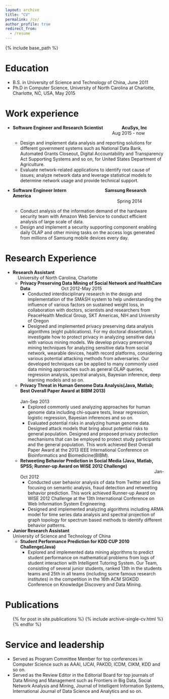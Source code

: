 ```yaml
---
layout: archive
title: "CV"
permalink: /cv/
author_profile: true
redirect_from:
  - /resume
---
```


{% include base_path %}

Education
======
* B.S. in University of Science and Technology of China, June 2011
* Ph.D in Computer Science, University of North Carolina at Charlotte, Charlotte, NC, USA, May 2015

Work experience
======
* <b>Software Engineer and Research Scientist</b> &nbsp; &nbsp; &nbsp; &nbsp; &nbsp; &nbsp; &nbsp; <b> AcuSys, Inc </b> <br />
  &nbsp; &nbsp; &nbsp; &nbsp; &nbsp; &nbsp; &nbsp; &nbsp; &nbsp; &nbsp; &nbsp; &nbsp; &nbsp; &nbsp; &nbsp; &nbsp; &nbsp; &nbsp; &nbsp; &nbsp; &nbsp; &nbsp; &nbsp; &nbsp; &nbsp; &nbsp; &nbsp; &nbsp; &nbsp; &nbsp; &nbsp; &nbsp; &nbsp; &nbsp; &nbsp; &nbsp; &nbsp; &nbsp; &nbsp; &nbsp; Aug 2015 - now
  * Design and implement data analysis and reporting solutions for different government systems such as National Data Bank, Automated Grants Closeout, Digital Accountability and Transparency Act Supporting Systems and so on, for United States Department of Agriculture.
  * Evaluate network-related applications to identify root cause of issues; analyze network data and leverage statistical models to determine network usage and provide technical support.

* <b>Software Engineer Intern</b> &nbsp; &nbsp; &nbsp; &nbsp; &nbsp; &nbsp; &nbsp; &nbsp; &nbsp; &nbsp; &nbsp; &nbsp; &nbsp; &nbsp; &nbsp; <b> Samsung Research America</b> <br />
  &nbsp; &nbsp; &nbsp; &nbsp; &nbsp; &nbsp; &nbsp; &nbsp; &nbsp; &nbsp; &nbsp; &nbsp; &nbsp; &nbsp; &nbsp; &nbsp; &nbsp; &nbsp; &nbsp; &nbsp; &nbsp; &nbsp; &nbsp; &nbsp; &nbsp; &nbsp; &nbsp; &nbsp; &nbsp; &nbsp; &nbsp; &nbsp; &nbsp; &nbsp; &nbsp; &nbsp; &nbsp; &nbsp; &nbsp; &nbsp; &nbsp; &nbsp; Spring 2014
  * Conduct analysis of the information demand of the hardware security team with Amazon Web Service to conduct efficient analysis of large scale of data.
  * Design and implement a security supporting component enabling daily OLAP and other mining tasks on the access logs generated from millions of Samsung mobile devices every day.
  
Research Experience
======
* <b>Research Assistant</b> &nbsp; &nbsp; &nbsp; &nbsp; &nbsp; &nbsp; &nbsp; &nbsp; &nbsp; &nbsp; &nbsp; &nbsp; &nbsp; &nbsp; &nbsp; &nbsp; &nbsp; &nbsp; &nbsp; &nbsp; &nbsp; &nbsp; &nbsp; &nbsp; &nbsp; &nbsp; &nbsp; &nbsp; &nbsp; &nbsp; &nbsp; &nbsp; &nbsp; &nbsp;  &nbsp; &nbsp; &nbsp; &nbsp; &nbsp; &nbsp; &nbsp; &nbsp; &nbsp; &nbsp; &nbsp; &nbsp; University of North Carolina, Charlotte
  * <b>Privacy Preserving Data Mining of Social Network and HealthCare Data</b> &nbsp; &nbsp; &nbsp; &nbsp; &nbsp; &nbsp; &nbsp; &nbsp; &nbsp; &nbsp; &nbsp; &nbsp; Oct 2012-May 2015
    * Conducted interdisciplinary research in the design and implementation of the SMASH  system to help understanding the influence of various factors on sustained weight loss, in collaboration with doctors, scientists and researchers from PeaceHealth Medical Group, SKT Americas, NIH and University of Oregon
    * Designed and implemented privacy preserving data analysis algorithms (eight publications). For my doctoral dissertation, I investigate how to protect privacy in analyzing sensitive data with various mining models. We develop privacy preserving mining techniques for analyzing sensitive data from social network, wearable devices, health record platforms, considering various potential attacking methods from adversaries. Our developed techniques can be applied to many commonly used data mining approaches such as general OLAP queries, regression analysis, spectral analysis, Bayesian inference, deep learning models and so on.
  * <b>Privacy Threat in Human Genome Data Analysis(Java, Matlab; Best Overall Paper Award at BIBM 2013)</b> &nbsp; &nbsp; &nbsp; &nbsp; &nbsp; &nbsp; &nbsp; &nbsp; &nbsp; &nbsp; &nbsp; &nbsp; &nbsp; &nbsp; &nbsp; &nbsp; &nbsp; &nbsp; &nbsp; &nbsp; &nbsp; &nbsp; &nbsp; &nbsp; &nbsp; &nbsp; &nbsp; &nbsp; &nbsp; &nbsp; &nbsp; &nbsp; &nbsp; &nbsp; &nbsp; &nbsp; &nbsp; &nbsp; &nbsp; &nbsp;  &nbsp; &nbsp; &nbsp; &nbsp; &nbsp; &nbsp; &nbsp; &nbsp; &nbsp; &nbsp; &nbsp; &nbsp; &nbsp; &nbsp; &nbsp; &nbsp; &nbsp; &nbsp; &nbsp; &nbsp; &nbsp; &nbsp; &nbsp; &nbsp; &nbsp; &nbsp; &nbsp; &nbsp; &nbsp; &nbsp; &nbsp; &nbsp; &nbsp; &nbsp; &nbsp; &nbsp; &nbsp;  &nbsp; &nbsp; &nbsp; Jan-Sep 2013
    * Explored commonly used analyzing approaches for human genome data including chi-square tests, linear regression, logistic regression, Bayesian inferences and so on.
    * Evaluated potential risks in analyzing human genome data. Designed attack models that bring about potential risks to general population. Designed and proposed privacy protection mechanisms that can be employed to protect study participants and the general population. This work achieved Best Overall Paper Award at the 2013 IEEE International Conference on Bioinformatics and Biomedicine(BIBM).
  * <b> Retweeting Behavior Prediction in Social Media (Java, Matlab, SPSS; Runner-up Award on WISE 2012 Challenge)</b> &nbsp; &nbsp; &nbsp; &nbsp; &nbsp; &nbsp; &nbsp; &nbsp; &nbsp; &nbsp; &nbsp; &nbsp; &nbsp; &nbsp; &nbsp; &nbsp; &nbsp; &nbsp; &nbsp; &nbsp; &nbsp; &nbsp; &nbsp; &nbsp; &nbsp; &nbsp; &nbsp; &nbsp; &nbsp; &nbsp; &nbsp; &nbsp; &nbsp; &nbsp; &nbsp; &nbsp; &nbsp; &nbsp; &nbsp; &nbsp;  &nbsp; &nbsp; &nbsp; &nbsp; &nbsp; &nbsp; &nbsp; &nbsp; &nbsp; &nbsp; &nbsp; &nbsp; &nbsp; &nbsp; &nbsp; &nbsp; &nbsp; &nbsp; &nbsp; &nbsp; &nbsp; &nbsp; &nbsp; &nbsp; &nbsp; &nbsp; &nbsp; &nbsp; Jan-Oct 2012
    * Conducted user behavior analysis of data from Twitter and Sina focusing on semantic analysis, fraud detection and retweeting behavior prediction. This work achieved Runner-up Award on WISE 2012 Challenge at the 13th International Conference on Web Information System Engineering.
    * Designed and implemented analyzing algorithms including ARMA model for time series data analysis and spectral projection of graph topology for spectrum based methods to identify different behavior patterns.
* <b>Junior Research Assistant</b> &nbsp; &nbsp; &nbsp; &nbsp; &nbsp; &nbsp; &nbsp; &nbsp; &nbsp; &nbsp; &nbsp; &nbsp; &nbsp; &nbsp; &nbsp; &nbsp; &nbsp; &nbsp; &nbsp; &nbsp; &nbsp; &nbsp; &nbsp; &nbsp; &nbsp; &nbsp;  &nbsp; &nbsp; &nbsp; &nbsp; &nbsp; &nbsp; University of Science and Technology of China
  * <b> Student Performance Prediction for KDD CUP 2010 Challenge(Java) </b>
    * Explored and implemented data mining algorithms to predict student performance on mathematical problems from logs of student interaction with Intelligent Tutoring System. Our Team, consisting of several junior students, ranked 13th in the students teams and 25th in all teams (including some famous research institutes) in the competition in the 16th ACM SIGKDD Conference on Knowledge Discovery and Data Mining.

Publications
======
  <ul>{% for post in site.publications %}
    {% include archive-single-cv.html %}
  {% endfor %}</ul>
  
Service and leadership
======
* Served as Program Committee Member for top conferences in Computer Science such as AAAI, IJCAI, PAKDD, ICDM, CIKM, KDD and so on. 
* Served as the Review Editor in the Editorial Board for top journals of Data Mining and Management such as Frontiers in Big Data, Social Network Analysis and Mining, Journal of Intelligent Information Systems, International Journal of Data Science and Analytics and so on.

